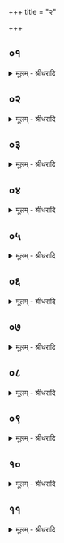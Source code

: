 +++
title = "२"

+++


## ०१
<details><summary>मूलम् - श्रीधरादि</summary>

अ᳘थ पश्चा᳘त्॥  
(द) अयं᳘ पश्चा᳘द्विश्व᳘व्यचा ऽइ᳘त्यसौ वा᳘ ऽआदित्यो᳘ व्विश्व᳘व्यचा यदा᳘ ह्ये᳘वैष᳘ ऽउदेत्य᳘थेदᳫँ᳭ स᳘र्व्वं व्व्य᳘चो भवति तद्यत्तमा᳘ह पश्चादि᳘ति त᳘स्मादेतं᳘ प्रत्य᳘ञ्चमेव य᳘न्तं पश्यन्ति च᳘क्षुर्हादित्यो᳘ भूत्वा᳘ पश्चा᳘त्तस्थौ त᳘देव त᳘द्रूपमु᳘पदधाति॥
</details>

## ०२
<details><summary>मूलम् - श्रीधरादि</summary>

त᳘स्य च᳘क्षुर्व्वैश्वव्यचसमि᳘ति॥  
च᳘क्षुस्त᳘स्माद्रूपा᳘दादित्यान्नि᳘रमिमीत व्वर्षा᳘श्चाक्षुष्य᳘ ऽइ᳘ति व्वर्षा᳘ऋतुं च᳘क्षुषो नि᳘रमिमीत ज᳘गती व्वार्षी᳘ति ज᳘गतीं छ᳘न्दो व्वर्षा᳘भ्य ऽऋतोर्नि᳘रमिमीत ज᳘गत्या ऽऋ᳘क्सममि᳘ति ज᳘गत्यै छ᳘न्दस ऽऋ᳘क्समᳫँ᳭ सा᳘म नि᳘रमिमीत᳘ ऽर्क्समाच्छुक्र ऽइत्यृक्समात्सा᳘म्नः[[!!]] शुक्रं ग्र᳘हं नि᳘रमिमीत शुक्रा᳘त्सप्तदश ऽइ᳘ति शुक्राद्ग्र᳘हात्सप्तदशᳫँ᳭ स्तो᳘मं नि᳘रमिमीत सप्तदशा᳘द्वैरूपमि᳘ति सप्तदशात्स्तो᳘माद्वैरूपं᳘ पृष्ठं नि᳘रमिमीत॥
</details>

## ०३
<details><summary>मूलम् - श्रीधरादि</summary>

जम᳘दग्निर्ऋ᳘षिरि᳘ति॥  
च᳘क्षुर्व्वै᳘ जम᳘दग्निर्ऋ᳘षिर्य᳘देनेन ज᳘गत्प᳘श्यत्य᳘थो मनुते त᳘स्माच्च᳘क्षुर्जम᳘दग्निर्ऋ᳘षिः प्रजा᳘पतिगृहीतया त्वये᳘ति प्रजा᳘पतिसृष्टया त्वये᳘त्येतच्च᳘क्षुर्गृह्णामि प्रजा᳘भ्य ऽइ᳘ति च᳘क्षुः पश्चात्प्रा᳘पादयत नानो᳘पदधाति ये᳘ नाना कामाश्च᳘क्षुषि तांस्त᳘द्दधाति सकृ᳘त्सादयत्ये᳘कं तच्च᳘क्षुः करोत्य᳘थ यन्ना᳘ना साद᳘येच्च᳘क्षुर्ह व्वि᳘च्छिन्द्या᳘त्सैषा᳘ त्रिव्वृदि᳘ष्टका त᳘स्योक्तो ब᳘न्धुः॥
</details>

## ०४
<details><summary>मूलम् - श्रीधरादि</summary>

(र᳘) अ᳘थोत्तरतः᳘॥  
(ऽ) इद᳘मुत्तरा᳘त्स्वरि᳘ति[[!!]] दि᳘शो वा᳘ ऽउत्तरात्तद्यत्ता ऽआ᳘होत्तरादित्यु᳘त्तरा᳘ ह्यस्मात्स᳘र्व्वस्माद्दिशो᳘ ऽथ[[!!]] य᳘त्स्वरित्या᳘ह[[!!]] स्वर्गो हि᳘ लोको दि᳘शः श्रो᳘त्रᳫँ᳭ ह दि᳘शो भू᳘त्वोत्तरत᳘स्तस्थौ त᳘देव त᳘द्रूपमु᳘पदधाति॥
</details>

## ०५
<details><summary>मूलम् - श्रीधरादि</summary>

त᳘स्य श्रो᳘त्रᳫँ᳭ सौवमि᳘ति॥  
श्रो᳘त्रं त᳘स्माद्रूपा᳘द्दिग्भ्यो नि᳘रमिमीत शर᳘च्छ्रौत्री᳘ति शर᳘दमृतुᳫँ᳭ श्रो᳘त्रान्नि᳘रमिमीतानुष्टु᳘प्शारदी᳘त्यनुष्टु᳘भं छ᳘न्दः शर᳘द ऽऋतोर्नि᳘रमिमीतानुष्टु᳘भ ऽऐडमि᳘त्यनुष्टु᳘भश्छ᳘न्दस ऽऐडᳫँ᳭ सा᳘म नि᳘रमिमीतैडान्मन्थी᳘त्यैडा᳘त्सा᳘म्नो[[!!]] मन्थि᳘नं ग्र᳘हं नि᳘रमिमीत मन्थि᳘न ऽएकविᳫँ᳭श ऽइ᳘ति मन्थि᳘नो ग्र᳘हादेकविᳫँ᳭शᳫँ᳭ स्तो᳘मं नि᳘रमिमीतैकविᳫँ᳭शा᳘द्वैराजमि᳘त्येकविᳫँ᳭शात्स्तो᳘माद्वैराजं᳘ पृष्ठं नि᳘रमिमीत॥
</details>

## ०६
<details><summary>मूलम् - श्रीधरादि</summary>

व्विश्वा᳘मित्र ऽऋ᳘षिरि᳘ति॥  
श्रो᳘त्रं वै᳘ व्विश्वा᳘मित्र ऽऋ᳘षिर्य᳘देनेन सर्व्व᳘तः शृणोत्य᳘थो य᳘दस्मै सर्व्व᳘तो मित्रं भ᳘वति त᳘स्माच्छ्रो᳘त्रं व्विश्वा᳘मित्र ऽऋ᳘षिः प्रजा᳘पतिगृहीतया त्वये᳘ति प्रजा᳘पतिसृष्टया त्वये᳘त्येतच्छ्रो᳘त्रं गृह्णामि प्रजा᳘भ्य ऽइ᳘ति श्रो᳘त्रमुत्तरतः प्रा᳘पादयत नानो᳘पदधाति ये᳘ नाना कामाः श्रो᳘त्रे तांस्त᳘द्दधाति सकृ᳘त्सादयत्ये᳘कं तच्छ्रो᳘त्रं करोत्य᳘थ यन्ना᳘ना साद᳘येच्छ्रो᳘त्रᳫँ᳭ ह व्वि᳘च्छिन्द्या᳘त्सैषा᳘ त्रिव्वृदि᳘ष्टका त᳘स्योक्तो ब᳘न्धुः॥
</details>

## ०७
<details><summary>मूलम् - श्रीधरादि</summary>

(र᳘) अ᳘थ म᳘ध्ये॥  
(ध्य ऽ) इय᳘मुप᳘रि मतिरि᳘ति चन्द्र᳘मा वा᳘ ऽउप᳘रि तद्यत्तमा᳘होपरी᳘त्युप᳘रि हि᳘ चन्द्र᳘मा ऽअ᳘थ य᳘न्मतिरित्या᳘ह व्वाग्वै᳘ मति᳘र्व्वाचा᳘ हीदᳫँ᳭ स᳘र्व्वं मनुते व्वा᳘ग्घ चन्द्र᳘मा भू᳘त्वोप᳘रिष्टात्तस्थौ त᳘देव त᳘द्रूपमु᳘पदधाति॥
</details>

## ०८
<details><summary>मूलम् - श्रीधरादि</summary>

त᳘स्यै व्वा᳘ङ्मात्ये᳘ति॥  
व्वा᳘चं त᳘स्माद्रूपा᳘च्चन्द्र᳘मसो नि᳘रमिमीत हेमन्तो᳘ व्वाच्य ऽइ᳘ति हेमन्त᳘मृतुं᳘ व्वाचो नि᳘रमिमीत पङ्क्ति᳘र्हैमन्ती᳘ति पङ्क्तिं च्छ᳘न्दो हेमन्ता᳘दृतोर्नि᳘रमिमीत पङ्क्त्यै᳘ निध᳘नवदि᳘ति पङ्क्त्यै छ᳘न्दसो निध᳘नवत्सा᳘म नि᳘रमिमीत निध᳘नवत ऽआग्रयण ऽइ᳘ति निध᳘नवतः सा᳘म्न ऽआग्रयणं ग्र᳘हं नि᳘रमिमीताग्रयणा᳘त्त्रिणवत्रयस्त्रिᳫँ᳭शावि᳘त्याग्रयणाद्ग्र᳘हात्त्रिणवत्रयस्त्रिᳫँ᳭शौ स्तो᳘मौ नि᳘रमिमीत त्रिणवत्रयस्त्रिᳫँ᳭शा᳘भ्याᳫँ᳭ शाक्वररैवते ऽइ᳘ति त्रिणवत्रयस्त्रिᳫँ᳭शा᳘भ्याᳫँ᳭ स्तो᳘माभ्याᳫँ᳭ शाक्वररैवते᳘ पृष्ठे नि᳘रमिमीत॥
</details>

## ०९
<details><summary>मूलम् - श्रीधरादि</summary>

व्विश्व᳘कर्म ऽऋ᳘षिरि᳘ति॥  
व्वाग्वै᳘ व्विश्व᳘कर्म᳘ ऽर्षिर्व्वाचा᳘ हीदᳫँ᳭ स᳘र्व्वं कृतं त᳘स्माद्वा᳘ग्विश्व᳘कर्म᳘ ऽर्षिः प्रजा᳘पतिगृहीतया त्वये᳘ति प्रजा᳘पतिसृष्टया त्वये᳘त्येतद्वा᳘चं गृह्णामि प्रजा᳘भ्य ऽइ᳘ति व्वा᳘चमुप᳘रिष्टात्प्रा᳘पादयत नानो᳘पदधाति ये᳘ नाना कामा᳘ व्वाचि तांस्त᳘द्दधाति सकृ᳘त्सादयत्ये᳘कां तद्वा᳘चं करोत्य᳘थ यन्ना᳘ना साद᳘येद्वा᳘चᳫँ᳭ ह व्वि᳘च्छिन्द्या᳘त्सैषा᳘ त्रिव्वृदि᳘ष्टका त᳘स्यो᳘क्तो ब᳘न्धुः॥
</details>

## १०
<details><summary>मूलम् - श्रीधरादि</summary>

(रे) एतद्वै तद᳘न्नम्॥  
यत्त᳘त्प्राणा᳘श्च᳘ प्रजा᳘पतिश्चा᳘सृजन्तैता᳘वान्वै स᳘र्व्वो यज्ञो᳘ यज्ञ᳘ ऽउ देवा᳘नाम᳘न्नम्॥
</details>

## ११
<details><summary>मूलम् - श्रीधरादि</summary>

(न्ता) ता द᳘शदशो᳘पदधाति॥  
द᳘शाक्षरा व्विरा᳘ड्विरा᳘डु कृत्स्नम᳘न्नᳫँ᳭ स᳘र्व्वमे᳘वास्मिन्नेत᳘त्कृत्स्नम᳘न्नं दधाति सर्व्व᳘त ऽउ᳘पदधाति सर्व्व᳘त ऽए᳘वास्मिन्नेत᳘त्कृत्स्नम᳘न्नं दधाति ता᳘ हैता᳘ व्विरा᳘ज ऽएता᳘न्प्राणा᳘न्बिभ्रति य᳘त्प्राणान्बि᳘भ्रति त᳘स्मात्प्राणभृ᳘तः॥
</details>